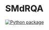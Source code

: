 # SMdRQA

[![Python package](https://github.com/SwaragThaikkandi/SMdRQA/actions/workflows/python-package.yml/badge.svg)](https://github.com/SwaragThaikkandi/SMdRQA/actions/workflows/python-package.yml)
